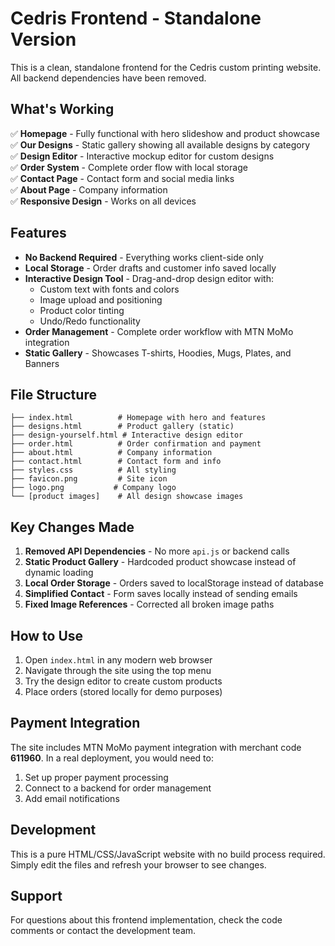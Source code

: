 # Cedris Frontend - Standalone Version

This is a clean, standalone frontend for the Cedris custom printing website. All backend dependencies have been removed.

## What's Working

✅ **Homepage** - Fully functional with hero slideshow and product showcase  
✅ **Our Designs** - Static gallery showing all available designs by category  
✅ **Design Editor** - Interactive mockup editor for custom designs  
✅ **Order System** - Complete order flow with local storage  
✅ **Contact Page** - Contact form and social media links  
✅ **About Page** - Company information  
✅ **Responsive Design** - Works on all devices  

## Features

- **No Backend Required** - Everything works client-side only
- **Local Storage** - Order drafts and customer info saved locally
- **Interactive Design Tool** - Drag-and-drop design editor with:
  - Custom text with fonts and colors
  - Image upload and positioning  
  - Product color tinting
  - Undo/Redo functionality
- **Order Management** - Complete order workflow with MTN MoMo integration
- **Static Gallery** - Showcases T-shirts, Hoodies, Mugs, Plates, and Banners

## File Structure

```
├── index.html          # Homepage with hero and features
├── designs.html        # Product gallery (static)
├── design-yourself.html # Interactive design editor
├── order.html          # Order confirmation and payment
├── about.html          # Company information
├── contact.html        # Contact form and info
├── styles.css          # All styling
├── favicon.png         # Site icon
├── logo.png           # Company logo
└── [product images]    # All design showcase images
```

## Key Changes Made

1. **Removed API Dependencies** - No more `api.js` or backend calls
2. **Static Product Gallery** - Hardcoded product showcase instead of dynamic loading
3. **Local Order Storage** - Orders saved to localStorage instead of database
4. **Simplified Contact** - Form saves locally instead of sending emails
5. **Fixed Image References** - Corrected all broken image paths

## How to Use

1. Open `index.html` in any modern web browser
2. Navigate through the site using the top menu
3. Try the design editor to create custom products
4. Place orders (stored locally for demo purposes)

## Payment Integration

The site includes MTN MoMo payment integration with merchant code **611960**. In a real deployment, you would need to:

1. Set up proper payment processing
2. Connect to a backend for order management
3. Add email notifications

## Development

This is a pure HTML/CSS/JavaScript website with no build process required. Simply edit the files and refresh your browser to see changes.

## Support

For questions about this frontend implementation, check the code comments or contact the development team.

